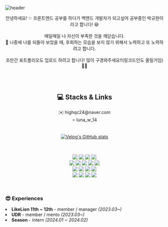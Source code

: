 

![header](https://capsule-render.vercel.app/api?type=rounded&color=gradient&height=280&section=header&text=High-Quality-Coffee&desc=mikasa_dev&descAlignY=67&fontSize=60)


<div align="center">
  안녕하세요! ✨ 프론트엔드 공부를 하다가 백엔드 개발자가 되고싶어 공부중인 박규원이라고 합니다! 😆
  <br><br>
  매일매일 나 자신이 부족한 것을 깨닫습니다.<br>
  👊 나중에 나를 되돌아 보았을 때, 후회하는 모습을 보지 않기 위해서 노력하고 또 노력하려고 합니다. 
  <br><br>
  조만간 포트폴리오도 업로드 하려고 합니다! 많이 구경와주세요!!(링크드인도 올릴거임) 🤩🤩
  <br>
</div>

<br><br>

<div align="center">
  <span>
  <h2>💻 Stacks & Links</h2>
  ✉️ highqc24@naver.com
  <br> ⭐️ luna_w_14
  <br><br>
    
  [![Velog's GitHub stats](https://velog-readme-stats.vercel.app/api?name=gw2000sk)](https://velog.io/@gw2000sk/posts)
  
  <br><br>
    <img src="https://img.shields.io/badge/C-A8B9CC?style=for-the-badge&logo=C&logoColor=white">
    <img src="https://img.shields.io/badge/C++-00599C?style=for-the-badge&logo=C++&logoColor=white">
    <img src="https://img.shields.io/badge/Python-3776AB?style=for-the-badge&logo=Python&logoColor=white">
    <img src="https://img.shields.io/badge/Java-007396?style=for-the-badge&logo=Java&logoColor=white">
  <br>
    <img src="https://img.shields.io/badge/HTML-E34F26?style=for-the-badge&logo=HTML5&logoColor=white">
    <img src="https://img.shields.io/badge/CSS-1572B6?style=for-the-badge&logo=CSS3&logoColor=white">
    <img src="https://img.shields.io/badge/JS-F7DF1E?style=for-the-badge&logo=JavaScript&logoColor=white">
    <img src="https://img.shields.io/badge/React-61DAFB?style=for-the-badge&logo=React&logoColor=white">
    <img src="https://img.shields.io/badge/Angular-0F0F11?style=for-the-badge&logo=Angular&logoColor=white">
  <br>
    <img src="https://img.shields.io/badge/Flask-000000?style=for-the-badge&logo=Flask&logoColor=white">
    <img src="https://img.shields.io/badge/Spring-6DB33F?style=for-the-badge&logo=Spring&logoColor=white">
    <img src="https://img.shields.io/badge/MySQL-4479A1?style=for-the-badge&logo=MySQL&logoColor=white">
    <img src="https://img.shields.io/badge/MariaDB-003545?style=for-the-badge&logo=MariaDB&logoColor=white">
  <br>
    <img src="https://img.shields.io/badge/Figma-F24E1E?style=for-the-badge&logo=Figma&logoColor=white">
    <img src="https://img.shields.io/badge/Notion-000000?style=for-the-badge&logo=Notion&logoColor=white">
    <img src="https://img.shields.io/badge/Slack-4A154B?style=for-the-badge&logo=Slack&logoColor=white">
    <img src="https://img.shields.io/badge/Discord-5865F2?style=for-the-badge&logo=Discord&logoColor=white">
  </span>
</div>


<br>

### 😎 Experiences
  <li><b><a>LikeLion 11th ~ 12th</a></b> - member / manager <i>(2023.03~)</i></li>
  <li><b><a>UDR</a></b> - member / mento <i>(2023.03~)</i></li>
  <li><b><a>Season</a></b> - intern <i>(2024.01 ~ 2024.02)</i></li></li>







<!--
**High-Quality-Coffee/High-Quality-Coffee** is a ✨ _special_ ✨ repository because its `README.md` (this file) appears on your GitHub profile.

Here are some ideas to get you started:


- 🔭 I’m currently working on ...
- 🌱 I’m currently learning ...
- 👯 I’m looking to collaborate on ...
- 🤔 I’m looking for help with ...
- 💬 Ask me about ...
- 📫 How to reach me: ...
- 😄 Pronouns: ...
- ⚡ Fun fact: ...
update later.... in close future
23/12/19.. 3 test for 1 day.. metal waruerue
23/12/20 at home...










-->
